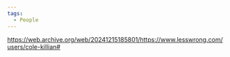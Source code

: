 ```yaml
---
tags:
  - People
---
```


https://web.archive.org/web/20241215185801/https://www.lesswrong.com/users/cole-killian#